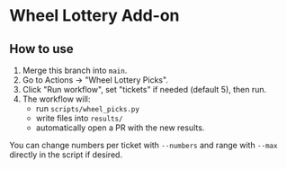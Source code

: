 # Wheel Lottery Add-on

## How to use
1. Merge this branch into `main`.
2. Go to Actions → "Wheel Lottery Picks".
3. Click "Run workflow", set "tickets" if needed (default 5), then run.
4. The workflow will:
   - run `scripts/wheel_picks.py`
   - write files into `results/`
   - automatically open a PR with the new results.

You can change numbers per ticket with `--numbers` and range with `--max` directly in the script if desired.
